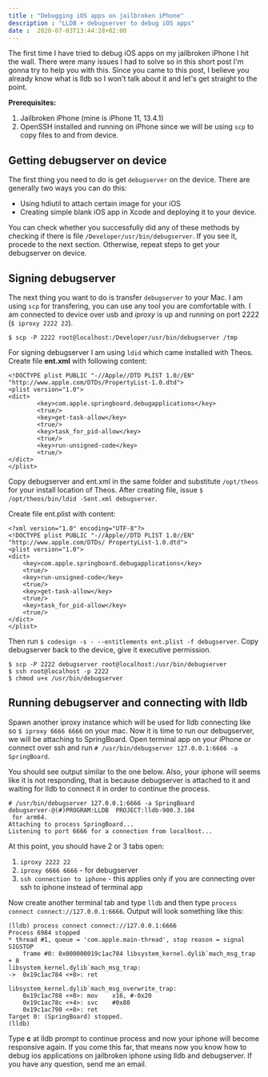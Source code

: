 ```yaml
---
title : "Debugging iOS apps on jailbroken iPhone"
description : "LLDB + debugserver to debug iOS apps"
date :  2020-07-03T13:44:28+02:00
---
```


The first time I have tried to debug iOS apps on my jailbroken iPhone I hit the wall. There were many issues I had to solve so in this short post I'm gonna try to help you with this. Since you came to this post, I believe you already know what is lldb so I won't talk about it and let's get straight to the point.

__Prerequisites:__
1. Jailbroken iPhone (mine is iPhone 11, 13.4.1)
2. OpenSSH installed and running on iPhone since we will be using `scp` to copy files to and from device.

## Getting debugserver on device
The first thing you need to do is get `debugserver` on the device. There are generally two ways you can do this:
* Using hdiutil to attach certain image for your iOS
* Creating simple blank iOS app in Xcode and deploying it to your device.

You can check whether you successfully did any of these methods by checking if there is file `/Developer/usr/bin/debugserver`. If you see it, procede to the next section. Otherwise, repeat steps to get your debugserver on device.

## Signing debugserver
The next thing you want to do is transfer `debugserver` to your Mac. I am using `scp` for transfering, you can use any tool you are comfortable with. I am connected to device over usb and _iproxy_ is up and running on port 2222 (`$ iproxy 2222 22`).

`$ scp -P 2222 root@localhost:/Developer/usr/bin/debugserver /tmp`

For signing debugserver I am using `ldid` which came installed with Theos. Create file __ent.xml__ with following content:

```
<!DOCTYPE plist PUBLIC "-//Apple//DTD PLIST 1.0//EN" "http://www.apple.com/DTDs/PropertyList-1.0.dtd">
<plist version="1.0">
<dict>
        <key>com.apple.springboard.debugapplications</key>
        <true/>
        <key>get-task-allow</key>
        <true/>
        <key>task_for_pid-allow</key>
        <true/>
        <key>run-unsigned-code</key>
        <true/>
</dict>
</plist>
```

Copy debugserver and ent.xml in the same folder and substitute `/opt/theos` for your install location of Theos.
After creating file, issue `$ /opt/theos/bin/ldid -Sent.xml debugserver`.

Create file ent.plist with content:

```
<?xml version="1.0" encoding="UTF-8"?>
<!DOCTYPE plist PUBLIC "-//Apple//DTD PLIST 1.0//EN" "http://www.apple.com/DTDs/ PropertyList-1.0.dtd">
<plist version="1.0">
<dict>
	<key>com.apple.springboard.debugapplications</key>
	<true/>
	<key>run-unsigned-code</key>
	<true/>
	<key>get-task-allow</key>
	<true/>
	<key>task_for_pid-allow</key>
	<true/>
</dict>
</plist>
```

Then run `$ codesign -s - --entitlements ent.plist -f debugserver`. Copy debugserver back to the device, give it executive permission.

```
$ scp -P 2222 debugserver root@localhost:/usr/bin/debugserver
$ ssh root@localhost -p 2222
$ chmod u+x /usr/bin/debugserver
```

## Running debugserver and connecting with lldb

Spawn another iproxy instance which will be used for lldb connecting like so `$ iproxy 6666 6666` on your mac. Now it is time to run our debugserver, we will be attaching to SpringBoard. Open terminal app on your iPhone or connect over ssh and run `# /usr/bin/debugserver 127.0.0.1:6666 -a SpringBoard`. 

You should see output similar to the one below. Also, your iphone will seems like it is not responding, that is because debugserver is attached to it and waiting for lldb to connect it in order to continue the process.

```
# /usr/bin/debugserver 127.0.0.1:6666 -a SpringBoard
debugserver-@(#)PROGRAM:LLDB  PROJECT:lldb-900.3.104
 for arm64.
Attaching to process SpringBoard...
Listening to port 6666 for a connection from localhost...
```

At this point, you should have 2 or 3 tabs open:
1. `iproxy 2222 22`
2. `iproxy 6666 6666` - for debugserver
3. `ssh connection to iphone` - this applies only if you are connecting over ssh to iphone instead of terminal app

Now create another terminal tab and type `lldb` and then type `process connect connect://127.0.0.1:6666`. Output will look something like this:

```
(lldb) process connect connect://127.0.0.1:6666
Process 6984 stopped
* thread #1, queue = 'com.apple.main-thread', stop reason = signal SIGSTOP
    frame #0: 0x000000019c1ac784 libsystem_kernel.dylib`mach_msg_trap + 8
libsystem_kernel.dylib`mach_msg_trap:
->  0x19c1ac784 <+8>: ret

libsystem_kernel.dylib`mach_msg_overwrite_trap:
    0x19c1ac788 <+0>: mov    x16, #-0x20
    0x19c1ac78c <+4>: svc    #0x80
    0x19c1ac790 <+8>: ret
Target 0: (SpringBoard) stopped.
(lldb)
```

Type __c__ at lldb prompt to continue process and now your iphone will become responsive again. If you come this far, that means now you know how to debug ios applications on jailbroken iphone using lldb and debugserver. If you have any question, send me an email. 
